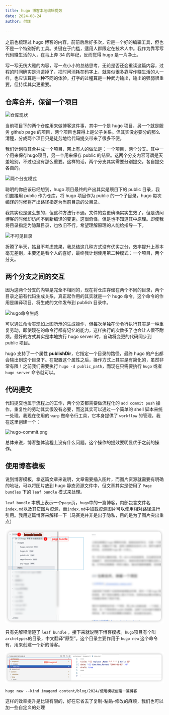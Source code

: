 ```yaml
---
title: hugo 博客本地编辑提效
date: 2024-08-24
author: 付辉

---
```


之前也梳理过 hugo 博客的内容，前前后后好多次，它是一个好的编辑工具，但也不是一个特别好的工具。关键在于门槛，适用人群限定在技术人中。我作为靠写写代码赚生活的人，在马上奔 34 的年纪，反而觉得 hugo 是一片净土。

写一写无伤大雅的内容，写一点小小的总结思考，无论是否还会重读这篇内容，过程的时间确实是消遣掉了，把时间消耗在码字上，就类似很多靠写作赚生活的人一样，也应该算是一种不同的体验。打字的过程算是一种武力输出，输出的强弱很重要，但持续其实更重要。


## 仓库合并，保留一个项目

![仓库现状](./images/src-repos.png)

当前项目下的两个仓库用来做博客这件事，其中一个是 hugo 项目，另一个就是服务 github page 的项目，两个项目也算得上是父子关系。但其实没必要分的那么清楚，分成两个项目只是徒劳地给代码提交带来了很多不便。

我们计划将其合并成一个项目，网上有人的做法是：一个项目，两个分支。其中一个用来保存hugo项目，另一个用来保存 public 的结果。这两个分支内容可谓是天差地别，不过也没有那么重要。这样的话，两个分支其实需要分别提交，各自提交各自的。

![两个分支模式](./images/repo-branch.png)

聪明的你应该已经想到，hugo 项目最终的产出其实是项目下的 public 目录，我们直接用 public 作为仓库，将 hugo 项目作为 public 的一个子目录，hugo 每次编译的时候将产出路径指定为当前目录的父目录。

我其实也是这么想的，但这种方法行不通。文件的变更确确实实生效了，但是访问博客的时候却访问不到新编译的变更。这很奇怪，但是也不知道其中原理。即使我将目录指定为隐藏目录，也依旧不行。希望理解原理的人能给指导一下。

![不可见目录](./images/hugo-dir.png)

折腾了半天，姑且不考虑效果，我总结这几种方式没有优劣之分，效率提升上基本毫无差别，主要还是看个人的喜好，最终我计划使用第二种模式：一个项目，两个分支。

## 两个分支之间的交互

因为这两个分支的内容是完全不相同的，现在将仓库存储在两个不同的目录，两个目录之前有代码生成关系，真正起作用的其实就是一个 hugo 命令，这个命令的作用是编译项目，将生成的文件发布到 publish 目录中。

![hugo命令生成](./images/public-dir.png)

可以通过命令实现如上图所示的生成操作，但每次单独在命令行执行其实是一种重复劳动，即使现在的命令行都有记忆的能力，这样执行的次数多了也会让人很不耐烦。最好的方式其实是本地执行 hugo server 时，自动将变更的代码同步到 public 项目。

hugo 支持了一个属性 **publishDir**，它指定一个目录的路径，最终 hugo 的产出都会输出到这个目录下。在配置这个属性之后，操作方式上其实是有简化的，虽然非常有限！之前我们需要执行 `hugo -d public_path`，而现在只需要执行 `hugo` 或者 `hugo server` 命令就可以。

## 代码提交

代码提交也属于流程上的工作，两个分支都需要做流程化的 `add commit push` 操作，重复性的劳动其实很没有必要，而这其实可以通过一个简单的 shell 脚本来统一处理。我现在使用的 `warp` 做命令行工具，它本身提供了 `workflow` 的管理，我在这里创建一个：

![hugo-commit.png](./images/hugo-commit.png)

总体来说，博客整体流程上没有什么问题。这个操作的提效要明显优于之前的操作。

## 使用博客模板

说到博客模板，拿这篇文章来说明，文章需要插入图片，而图片资源就需要有明确的地址，可以将图片放到 hugo 静态资源文件中，但文章其实是使用了 `Page bundles` 下的 `leaf bundle` 模式来处理。

`leaf bundle` 本质上表示一个`page`页，`hugo`中的一篇博客，内部包含文件名`index.md`以及其它图片资源，而`index.md`中加载资源图片可以使用相对路径进行引用。我用这篇博客来解释一下（马赛克并非是出于隐私，目的是为了图片突出重点）

![page-bundle.png](./images/page-bundle.png)

只有先解释清楚了 `leaf bundle` ，接下来就说明下博客模板。`hugo`项目有个叫`archetypes`的目录，中文翻译“原型”。这个目录主要作用于 `hugo new` 这个命令有，用来创建一个新的博客。

![image-md.png](./images/image-md.png)

```
hugo new --kind imagemd content/blog/2024/使用模板创建一篇博客
```

这样的效率提升是比较有限的，好在它省去了复制-粘贴-修改的麻烦，我们也可以加一些自定义的处理